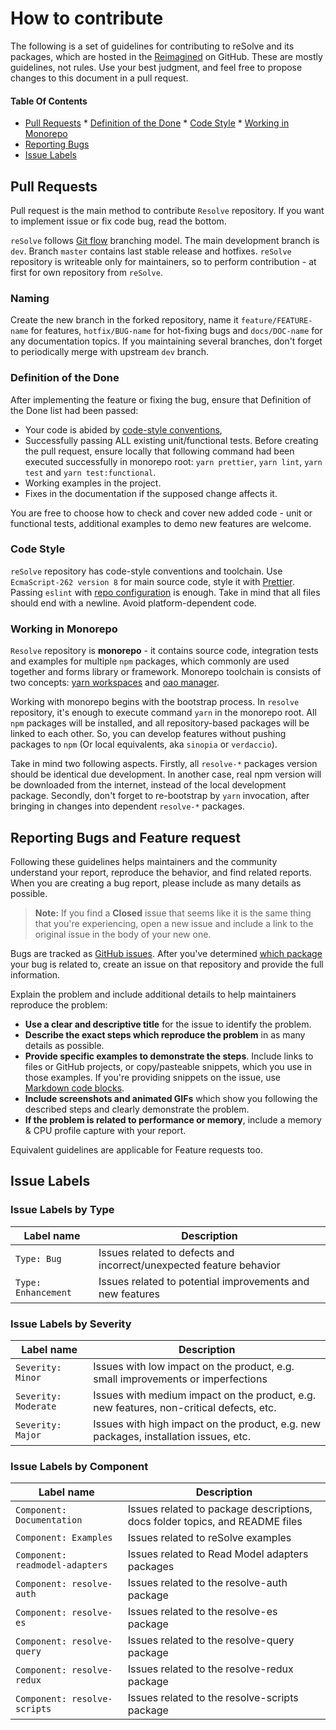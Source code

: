 # How to contribute

The following is a set of guidelines for contributing to reSolve and its packages, which are hosted in the [Reimagined](https://github.com/reimagined) on GitHub. These are mostly guidelines, not rules. Use your best judgment, and feel free to propose changes to this document in a pull request.

#### Table Of Contents
* [Pull Requests](#pull-requests)
        * [Definition of the Done](#definition-of-the-done)
        * [Code Style](#code-style)
        * [Working in Monorepo](#working-in-monorepo)
* [Reporting Bugs](#reporting-bugs)
* [Issue Labels](#issue-labels)

## Pull Requests

Pull request is the main method to contribute `Resolve` repository. If you want to implement issue or fix code bug, read the bottom.

`reSolve` follows [Git flow](https://datasift.github.io/gitflow/IntroducingGitFlow.html) branching model. The main development branch is `dev`. Branch `master` contains last stable release and hotfixes. `reSolve` repository is writeable only for maintainers, so to perform contribution - at first for own repository from `reSolve`.

### Naming

Create the new branch in the forked repository, name it `feature/FEATURE-name` for features, `hotfix/BUG-name` for hot-fixing bugs and `docs/DOC-name` for any documentation topics. If you maintaining several branches, don't forget to periodically merge with upstream `dev` branch.

### Definition of the Done

After implementing the feature or fixing the bug, ensure that Definition of the Done list had been passed:

* Your code is abided by [code-style conventions](#code-style), 
* Successfully passing ALL existing unit/functional tests. Before creating the pull request, ensure locally that following command had been executed successfully in monorepo root: `yarn prettier`, `yarn lint`, `yarn test` and `yarn test:functional`. 
* Working examples in the project.
* Fixes in the documentation if the supposed change affects it. 

You are free to choose how to check and cover new added code - unit or functional tests, additional examples to demo new features are welcome.

### Code Style

`reSolve` repository has code-style conventions and toolchain. Use `EcmaScript-262 version 8` for main source code, style it with [Prettier](https://github.com/prettier/prettier-eslint). Passing `eslint` with [repo configuration](https://github.com/reimagined/resolve/blob/master/.eslintrc.js) is enough. Take in mind that all files should end with a newline. Avoid platform-dependent code.

### Working in Monorepo

`Resolve` repository is **monorepo** - it contains source code, integration tests and examples for multiple `npm` packages, which commonly are used together and forms library or framework. Monorepo toolchain is consists of two concepts: [yarn workspaces](https://yarnpkg.com/lang/en/docs/workspaces/) and [oao manager](https://www.npmjs.com/package/oao). 

Working with monorepo begins with the bootstrap process. In `resolve` repository, it's enough to execute command `yarn` in the monorepo root. All `npm` packages will be installed, and all repository-based packages will be linked to each other. So, you can develop features without pushing packages to `npm` (Or local equivalents, aka `sinopia` or `verdaccio`).

Take in mind two following aspects. Firstly, all `resolve-*` packages version should be identical due development. In another case, real npm version will be downloaded from the internet, instead of the local development package. Secondly, don't forget to re-bootstrap by `yarn` invocation, after bringing in changes into dependent `resolve-*` packages.

## Reporting Bugs and Feature request

Following these guidelines helps maintainers and the community understand your report, reproduce the behavior, and find related reports. When you are creating a bug report, please include as many details as possible. 

> **Note:** If you find a **Closed** issue that seems like it is the same thing that you're experiencing, open a new issue and include a link to the original issue in the body of your new one.

Bugs are tracked as [GitHub issues](https://guides.github.com/features/issues/). After you've determined [which package](../Packages) your bug is related to, create an issue on that repository and provide the full information.

Explain the problem and include additional details to help maintainers reproduce the problem:

* **Use a clear and descriptive title** for the issue to identify the problem.
* **Describe the exact steps which reproduce the problem** in as many details as possible. 
* **Provide specific examples to demonstrate the steps**. Include links to files or GitHub projects, or copy/pasteable snippets, which you use in those examples. If you're providing snippets on the issue, use [Markdown code blocks](https://help.github.com/articles/markdown-basics/#multiple-lines).
* **Include screenshots and animated GIFs** which show you following the described steps and clearly demonstrate the problem. 
* **If the problem is related to performance or memory**, include a memory & CPU profile capture with your report.

Equivalent guidelines are applicable for Feature requests too.

## Issue Labels

### Issue Labels by Type

| Label name | Description |
| --- | --- |
| `Type: Bug` | Issues related to defects and incorrect/unexpected feature behavior |
| `Type: Enhancement` | Issues related to potential improvements and new features |

### Issue Labels by Severity

| Label name | Description |
| --- | --- |
| `Severity: Minor` | Issues with low impact on the product, e.g. small improvements or imperfections |
| `Severity: Moderate` | Issues with medium impact on the product, e.g. new features, non-critical defects, etc. |
| `Severity: Major` | Issues with high impact on the product, e.g. new packages, installation issues, etc. |

### Issue Labels by Component

| Label name | Description |
| --- | --- |
| `Component: Documentation` | Issues related to package descriptions, docs folder topics, and README files |
| `Component: Examples` | Issues related to reSolve examples |
| `Component: readmodel-adapters` | Issues related to Read Model adapters packages |
| `Component: resolve-auth` | Issues related to the resolve-auth package |
| `Component: resolve-es` | Issues related to the resolve-es package |
| `Component: resolve-query` | Issues related to the resolve-query package |
| `Component: resolve-redux` | Issues related to the resolve-redux package |
| `Component: resolve-scripts` | Issues related to the resolve-scripts package |

